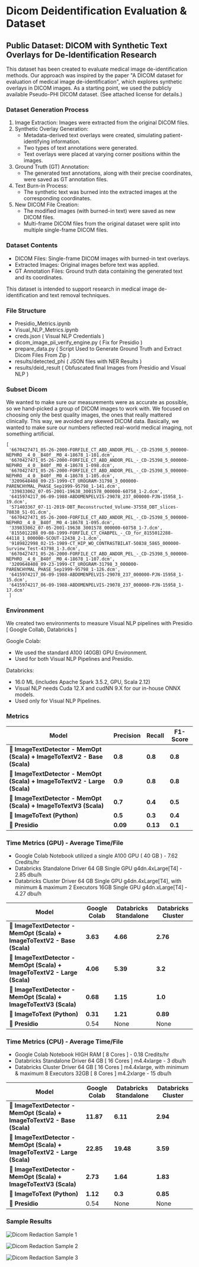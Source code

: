 # Dicom Deidentification Evaluation & Dataset 

## Public Dataset: DICOM with Synthetic Text Overlays for De-Identification Research

This dataset has been created to evaluate medical image de-identification methods. Our approach was inspired by the paper "A DICOM dataset for evaluation of medical image de-identification", which explores synthetic overlays in DICOM images. As a starting point, we used the publicly available Pseudo-PHI DICOM dataset. (See attached license for details.)

### Dataset Generation Process
1. Image Extraction: Images were extracted from the original DICOM files.
2. Synthetic Overlay Generation:
    - Metadata-derived text overlays were created, simulating patient-identifying information.
    - Two types of text annotations were generated.
    - Text overlays were placed at varying corner positions within the images.
3. Ground Truth (GT) Annotation:
    - The generated text annotations, along with their precise coordinates, were saved as GT annotation files.
4. Text Burn-in Process:
    - The synthetic text was burned into the extracted images at the corresponding coordinates.
5. New DICOM File Creation:
    - The modified images (with burned-in text) were saved as new DICOM files.
    - Multi-frame DICOM files from the original dataset were split into multiple single-frame DICOM files.
### Dataset Contents
- DICOM Files: Single-frame DICOM images with burned-in text overlays.
- Extracted Images: Original images before text was applied.
- GT Annotation Files: Ground truth data containing the generated text and its coordinates.

This dataset is intended to support research in medical image de-identification and text removal techniques.

### File Structure 

- Presidio_Metrics.ipynb
- Visual_NLP_Metrics.ipynb 
- creds.json ( Visual NLP Credentials )
- dicom_image_pii_verify_engine.py ( Fix for Presidio )
- prepare_data.py ( Script Used to Generate Ground Truth and Extract Dicom Files From Zip )
- results/detected_phi ( JSON files with NER Results )
- results/deid_result ( Obfuscated final Images from Presidio and Visual NLP )

### Subset Dicom 

We wanted to make sure our measurements were as accurate as possible, so we hand-picked a group of DICOM images to work with. We focused on choosing only the best quality images, the ones that really mattered clinically. This way, we avoided any skewed DICOM data. Basically, we wanted to make sure our numbers reflected real-world medical imaging, not something artificial.

    [
     '6670427471_05-26-2000-FORFILE_CT_ABD_ANDOR_PEL_-_CD-25398_5_000000-NEPHRO__4_0__B40f__M0_4-18678_1-101.dcm',
     '6670427471_05-26-2000-FORFILE_CT_ABD_ANDOR_PEL_-_CD-25398_5_000000-NEPHRO__4_0__B40f__M0_4-18678_1-098.dcm',
     '6670427471_05-26-2000-FORFILE_CT_ABD_ANDOR_PEL_-_CD-25398_5_000000-NEPHRO__4_0__B40f__M0_4-18678_1-105.dcm',
     '3209648408_09-23-1999-CT_UROGRAM-31798_3_000000-PARENCHYMAL_PHASE_Sep1999-95798_1-141.dcm',
     '339833062_07-05-2001-19638_3001578_000000-60758_1-2.dcm',
     '6415974217_06-09-1988-ABDOMENPELVIS-29078_237_000000-PJN-15958_1-19.dcm',
     '571403367_07-11-2019-DBT_Reconstructed_Volume-37558_DBT_slices-78838_51-01.dcm',
     '6670427471_05-26-2000-FORFILE_CT_ABD_ANDOR_PEL_-_CD-25398_5_000000-NEPHRO__4_0__B40f__M0_4-18678_1-095.dcm',
     '339833062_07-05-2001-19638_3001578_000000-60758_1-7.dcm',
     '8155012288_09-08-1999-FORFILE_CT_CHABPEL_-_CD_for_8155012288-44118_1_000000-SCOUT-12438_2-1.dcm',
     '9189822998_02-15-1989-CT_HIP_WO_CONTRASTBILAT-50838_5865_000000-Surview_Test-43798_1-3.dcm',
     '6670427471_05-26-2000-FORFILE_CT_ABD_ANDOR_PEL_-_CD-25398_5_000000-NEPHRO__4_0__B40f__M0_4-18678_1-107.dcm',
     '3209648408_09-23-1999-CT_UROGRAM-31798_3_000000-PARENCHYMAL_PHASE_Sep1999-95798_1-126.dcm',
     '6415974217_06-09-1988-ABDOMENPELVIS-29078_237_000000-PJN-15958_1-15.dcm',
     '6415974217_06-09-1988-ABDOMENPELVIS-29078_237_000000-PJN-15958_1-17.dcm'
     ]

### Environment

We created two environments to measure Visual NLP pipelines with Presidio [ Google Collab, Databricks ] 

Google Colab:

- We used the standard A100 (40GB) GPU Environment.
- Used for both Visual NLP Pipelines and Presidio.

Databricks:

 - 16.0 ML (includes Apache Spark 3.5.2, GPU, Scala 2.12)
 - Visual NLP needs Cuda 12.X and cudNN 9.X for our in-house ONNX models.
 - Used only for Visual NLP Pipelines.

### Metrics

| **Model**                                              | **Precision** | **Recall** | **F1-Score** |
|-----------------------------------------------------------|-------------|--------|----------|
| 🚀 **ImageTextDetector - MemOpt (Scala) + ImageToTextV2 - Base (Scala)** | **0.8**     | **0.8** | **0.8**  |
| 🚀 **ImageTextDetector - MemOpt (Scala) + ImageToTextV2 - Large (Scala)** | **0.9**     | **0.8** | **0.8**  |
| 🚀 **ImageTextDetector - MemOpt (Scala) + ImageToTextV3 (Scala)** | **0.7** | **0.4** | **0.5**  |
| 🐍 **ImageToText (Python)**                               | **0.5**     | **0.3** | **0.4**  |
| 🔴 **Presidio**                                           | **0.09**    | **0.13** | **0.1**  |

### Time Metrics (GPU) - Average Time/File

- Google Colab Notebook utilized a single A100 GPU ( 40 GB ) - 7.62 Credits/hr
- Databricks Standalone Driver 64 GB Single GPU g4dn.4xLarge[T4] - 2.85 dbu/h
- Databricks Cluster Driver 64 GB Single GPU g4dn.4xLarge[T4], with minimum & maximum 2 Executors 16GB Single GPU g4dn.xLarge[T4] - 4.27 dbu/h
  
| **Model**                                                   | **Google Colab** | **Databricks Standalone** | **Databricks Cluster** |
|------------------------------------------------------------|----------------|------------------------|------------------------|
| 🚀 **ImageTextDetector - MemOpt (Scala) + ImageToTextV2 - Base (Scala)**  | **3.63**              | **4.66**     | **2.76**  |
| 🚀 **ImageTextDetector - MemOpt (Scala) + ImageToTextV2 - Large (Scala)** | **4.06**               | **5.39**     | **3.2**   |
| 🚀 **ImageTextDetector - MemOpt (Scala) + ImageToTextV3 (Scala)**         | **0.68**               | **1.15**     | **1.0**   |
| 🐍 **ImageToText (Python)**                                   | **0.31**               | **1.21**     | **0.89**  |
| 🔴 **Presidio**    | 0.54 | None | None |

### Time Metrics (CPU) - Average Time/File

- Google Colab Notebook HIGH RAM [ 8 Cores ] - 0.18 Credits/hr
- Databricks Standalone Driver 64 GB [ 16 Cores ] m4.4xlarge - 3 dbu/h
- Databricks Cluster Driver 64 GB [ 16 Cores ] m4.4xlarge, with minimum & maximum 8 Executors 32GB [ 8 Cores ] m4.2xlarge - 15 dbu/h
  
| **Model**                                                   | **Google Colab** | **Databricks Standalone** | **Databricks Cluster** |
|------------------------------------------------------------|----------------|------------------------|------------------------|
| 🚀 **ImageTextDetector - MemOpt (Scala) + ImageToTextV2 - Base (Scala)**  | **11.87**              | **6.11**     | **2.94**  |
| 🚀 **ImageTextDetector - MemOpt (Scala) + ImageToTextV2 - Large (Scala)** | **22.85**               | **19.48**     | **3.59**   |
| 🚀 **ImageTextDetector - MemOpt (Scala) + ImageToTextV3 (Scala)**         | **2.73**               | **1.64**     | **1.83**   |
| 🐍 **ImageToText (Python)**                                   | **1.12**               | **0.3**     | **0.85**  |
| 🔴 **Presidio**    | 0.54 | None | None |

### Sample Results

![Dicom Redaction Sample 1](https://github.com/JohnSnowLabs/dicom-deid-dataset/blob/v1_changes/results/output_sample_1.png)

![Dicom Redaction Sample 2](https://github.com/JohnSnowLabs/dicom-deid-dataset/blob/v1_changes/results/output_sample_2.png)

![Dicom Redaction Sample 3](https://github.com/JohnSnowLabs/dicom-deid-dataset/blob/v1_changes/results/output_sample_3.png)
